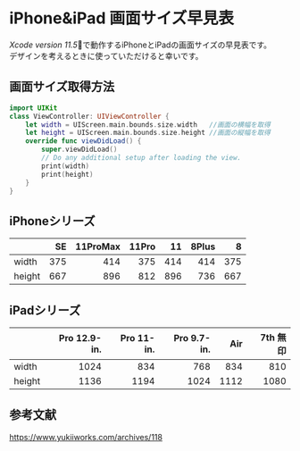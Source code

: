 # iPhone&iPad 画面サイズ早見表

*Xcode version 11.5*で動作するiPhoneとiPadの画面サイズの早見表です。  
デザインを考えるときに使っていただけると幸いです。

## 画面サイズ取得方法
~~~php:ViewController.swift
import UIKit
class ViewController: UIViewController {
    let width = UIScreen.main.bounds.size.width   //画面の横幅を取得
    let height = UIScreen.main.bounds.size.height //画面の縦幅を取得
    override func viewDidLoad() {
        super.viewDidLoad()
        // Do any additional setup after loading the view.
        print(width)
        print(height)
    }
}
~~~

## iPhoneシリーズ
|        |  SE | 11ProMax | 11Pro |  11 | 8Plus |   8 |
| ------ | ---:| --------:| -----:| ---:| -----:| ---:|
| width  | 375 |      414 |   375 | 414 |   414 | 375 |
| height | 667 |      896 |   812 | 896 |   736 | 667 |

## iPadシリーズ
|        | Pro 12.9-in. | Pro 11-in. | Pro 9.7-in. |  Air | 7th 無印 |
| ------ | ------------:| ----------:| -----------:| ----:| --------:|
| width  |         1024 |        834 |         768 |  834 |      810 |
| height |         1136 |       1194 |        1024 | 1112 |     1080 |



## 参考文献
https://www.yukiiworks.com/archives/118
